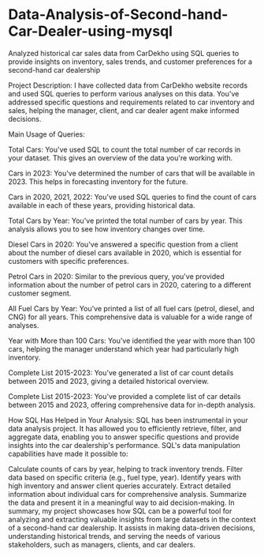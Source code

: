# Data-Analysis-of-Second-hand-Car-Dealer-using-mysql
Analyzed historical car sales data from CarDekho using SQL queries to provide insights on inventory, sales trends, and customer preferences for a second-hand car dealership 


Project Description:
I have collected data from CarDekho website records and used SQL queries to perform various analyses on this data. You've addressed specific questions and requirements related to car inventory and sales, helping the manager, client, and car dealer agent make informed decisions.

Main Usage of Queries:

Total Cars: You've used SQL to count the total number of car records in your dataset. This gives an overview of the data you're working with.

Cars in 2023: You've determined the number of cars that will be available in 2023. This helps in forecasting inventory for the future.

Cars in 2020, 2021, 2022: You've used SQL queries to find the count of cars available in each of these years, providing historical data.

Total Cars by Year: You've printed the total number of cars by year. This analysis allows you to see how inventory changes over time.

Diesel Cars in 2020: You've answered a specific question from a client about the number of diesel cars available in 2020, which is essential for customers with specific preferences.

Petrol Cars in 2020: Similar to the previous query, you've provided information about the number of petrol cars in 2020, catering to a different customer segment.

All Fuel Cars by Year: You've printed a list of all fuel cars (petrol, diesel, and CNG) for all years. This comprehensive data is valuable for a wide range of analyses.

Year with More than 100 Cars: You've identified the year with more than 100 cars, helping the manager understand which year had particularly high inventory.

Complete List 2015-2023: You've generated a list of car count details between 2015 and 2023, giving a detailed historical overview.

Complete List 2015-2023: You've provided a complete list of car details between 2015 and 2023, offering comprehensive data for in-depth analysis.

How SQL Has Helped in Your Analysis:
SQL has been instrumental in your data analysis project. It has allowed you to efficiently retrieve, filter, and aggregate data, enabling you to answer specific questions and provide insights into the car dealership's performance. SQL's data manipulation capabilities have made it possible to:

Calculate counts of cars by year, helping to track inventory trends.
Filter data based on specific criteria (e.g., fuel type, year).
Identify years with high inventory and answer client queries accurately.
Extract detailed information about individual cars for comprehensive analysis.
Summarize the data and present it in a meaningful way to aid decision-making.
In summary, my project showcases how SQL can be a powerful tool for analyzing and extracting valuable insights from large datasets in the context of a second-hand car dealership. It assists in making data-driven decisions, understanding historical trends, and serving the needs of various stakeholders, such as managers, clients, and car dealers.
